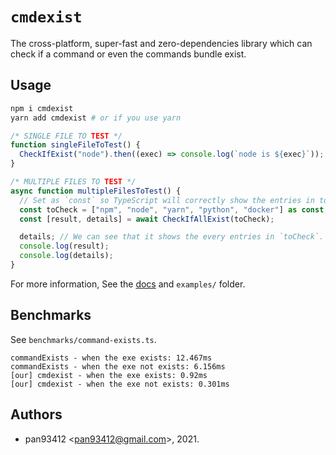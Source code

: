 # `cmdexist`

The cross-platform, super-fast and zero-dependencies library
which can check if a command or even the commands bundle exist.

## Usage

```bash
npm i cmdexist
yarn add cmdexist # or if you use yarn
```

```ts
/* SINGLE FILE TO TEST */
function singleFileToTest() {
  CheckIfExist("node").then((exec) => console.log(`node is ${exec}`));
}

/* MULTIPLE FILES TO TEST */
async function multipleFilesToTest() {
  // Set as `const` so TypeScript will correctly show the entries in toCheck array.
  const toCheck = ["npm", "node", "yarn", "python", "docker"] as const;
  const [result, details] = await CheckIfAllExist(toCheck);

  details; // We can see that it shows the every entries in `toCheck`.
  console.log(result);
  console.log(details);
}
```

For more information, See the [docs](https://pan93412.github.io/cmdexist/) and `examples/` folder.

## Benchmarks

See `benchmarks/command-exists.ts`.

```plain
commandExists - when the exe exists: 12.467ms
commandExists - when the exe not exists: 6.156ms
[our] cmdexist - when the exe exists: 0.92ms
[our] cmdexist - when the exe not exists: 0.301ms
```

## Authors

- pan93412 \<<pan93412@gmail.com>\>, 2021.
